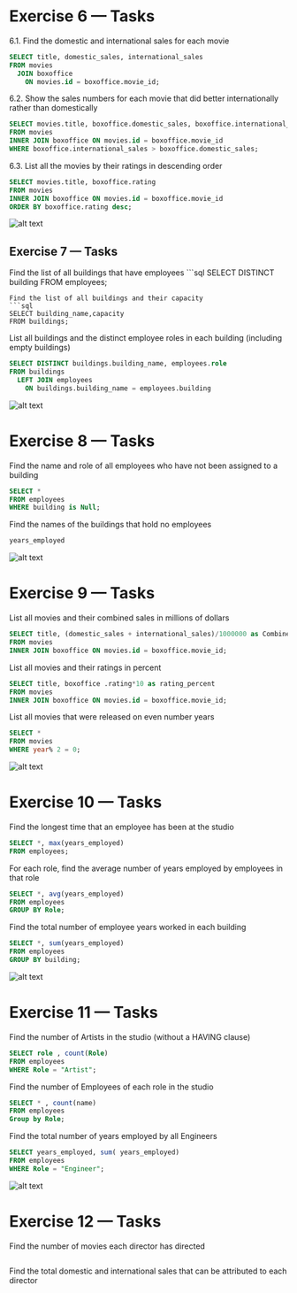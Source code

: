 # Exercise 6 — Tasks

6.1. Find the domestic and international sales for each movie

```sql
SELECT title, domestic_sales, international_sales
FROM movies
  JOIN boxoffice
    ON movies.id = boxoffice.movie_id;
```

6.2. Show the sales numbers for each movie that did better internationally rather than domestically

```sql
SELECT movies.title, boxoffice.domestic_sales, boxoffice.international_sales
FROM movies
INNER JOIN boxoffice ON movies.id = boxoffice.movie_id
WHERE boxoffice.international_sales > boxoffice.domestic_sales;
```

6.3. List all the movies by their ratings in descending order

```sql
SELECT movies.title, boxoffice.rating
FROM movies
INNER JOIN boxoffice ON movies.id = boxoffice.movie_id
ORDER BY boxoffice.rating desc;
```

![alt text](image.png)

## Exercise 7 — Tasks

Find the list of all buildings that have employees ```sql
SELECT DISTINCT building FROM employees;

````
Find the list of all buildings and their capacity
```sql
SELECT building_name,capacity
FROM buildings;
````

List all buildings and the distinct employee roles in each building (including empty buildings)

```sql
SELECT DISTINCT buildings.building_name, employees.role
FROM buildings
  LEFT JOIN employees
    ON buildings.building_name = employees.building
```

![alt text](image-2.png)

# Exercise 8 — Tasks

Find the name and role of all employees who have not been assigned to a building

```sql
SELECT *
FROM employees
WHERE building is Null;
```

Find the names of the buildings that hold no employees

```sql
years_employed
```

![alt text](image-3.png)

# Exercise 9 — Tasks

List all movies and their combined sales in millions of dollars

```sql
SELECT title, (domestic_sales +	international_sales)/1000000 as Combined_Sales
FROM movies
INNER JOIN boxoffice ON movies.id = boxoffice.movie_id;
```

List all movies and their ratings in percent

```sql
SELECT title, boxoffice .rating*10 as rating_percent
FROM movies
INNER JOIN boxoffice ON movies.id = boxoffice.movie_id;
```

List all movies that were released on even number years

```sql
SELECT *
FROM movies
WHERE year% 2 = 0;
```

![alt text](image-4.png)

# Exercise 10 — Tasks

Find the longest time that an employee has been at the studio

```sql
SELECT *, max(years_employed)
FROM employees;
```

For each role, find the average number of years employed by employees in that role

```sql
SELECT *, avg(years_employed)
FROM employees
GROUP BY Role;
```

Find the total number of employee years worked in each building

```sql
SELECT *, sum(years_employed)
FROM employees
GROUP BY building;
```

![alt text](image-5.png)

# Exercise 11 — Tasks

Find the number of Artists in the studio (without a HAVING clause)

```sql
SELECT role , count(Role)
FROM employees
WHERE Role = "Artist";
```

Find the number of Employees of each role in the studio

```sql
SELECT * , count(name)
FROM employees
Group by Role;
```

Find the total number of years employed by all Engineers

```sql
SELECT years_employed, sum(	years_employed)
FROM employees
WHERE Role = "Engineer";
```

![alt text](image-6.png)

# Exercise 12 — Tasks

Find the number of movies each director has directed

```sql

```

Find the total domestic and international sales that can be attributed to each director

```sql

```

```sql

```
